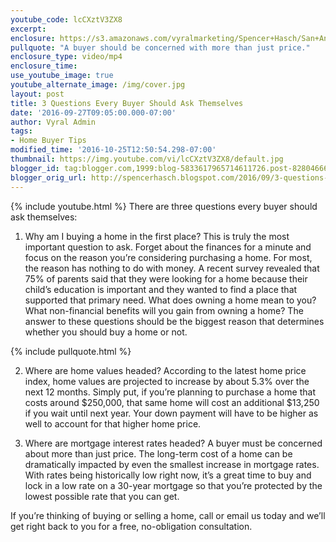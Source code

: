 ```yaml
---
youtube_code: lcCXztV3ZX8
excerpt:
enclosure: https://s3.amazonaws.com/vyralmarketing/Spencer+Hasch/San+Antonio+Real+Estate+Agent-+3+questions+home+buyers+should+ask+themselves.mp4
pullquote: "A buyer should be concerned with more than just price."
enclosure_type: video/mp4
enclosure_time:
use_youtube_image: true
youtube_alternate_image: /img/cover.jpg
layout: post
title: 3 Questions Every Buyer Should Ask Themselves
date: '2016-09-27T09:05:00.000-07:00'
author: Vyral Admin
tags:
- Home Buyer Tips
modified_time: '2016-10-25T12:50:54.298-07:00'
thumbnail: https://img.youtube.com/vi/lcCXztV3ZX8/default.jpg
blogger_id: tag:blogger.com,1999:blog-5833617965714611726.post-8280466613749890609
blogger_orig_url: http://spencerhasch.blogspot.com/2016/09/3-questions-every-buyer-should-ask.html
---
```

{% include youtube.html %}
There are three questions every buyer should ask themselves:

1. Why am I buying a home in the first place? This is truly the most important question to ask. Forget about the finances for a minute and focus on the reason you’re considering purchasing a home. For most, the reason has nothing to do with money. A recent survey revealed that 75% of parents said that they were looking for a home because their child’s education is important and they wanted to find a place that supported that primary need. What does owning a home mean to you? What non-financial benefits will you gain from owning a home? The answer to these questions should be the biggest reason that determines whether you should buy a home or not.

{% include pullquote.html %}

2. Where are home values headed? According to the latest home price index, home values are projected to increase by about 5.3% over the next 12 months. Simply put, if you’re planning to purchase a home that costs around $250,000, that same home will cost an additional $13,250 if you wait until next year. Your down payment will have to be higher as well to account for that higher home price.

3. Where are mortgage interest rates headed? A buyer must be concerned about more than just price. The long-term cost of a home can be dramatically impacted by even the smallest increase in mortgage rates. With rates being historically low right now, it’s a great time to buy and lock in a low rate on a 30-year mortgage so that you’re protected by the lowest possible rate that you can get.

If you’re thinking of buying or selling a home, call or email us today and we’ll get right back to you for a free, no-obligation consultation.
